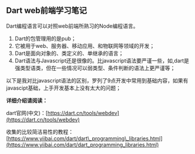 ## Dart web前端学习笔记

Dart编程语言可以对照web前端所熟习的Node编程语言。

1. Dart的包管理用的是pub；
2. 它被用于web、服务器、移动应用、和物联网等领域的开发；
3. Dart是面向对象的、类定义的、单继承的语言；
4. Dart语法与Javascript还是很像的。比javascript语法要严谨一些，如,dart是强类型语类，但在一些情况可以弱类型、条件判断的语法上更严谨等；

以下是我对比javascript语法的区别，罗列了9点开发中常用到基础内容，如果有javascipt基础，上手开发基本上没有太大的问题；





**详细介绍请阅读：**

dart官网\(中文\)：[https://dart.cn/tools/webdev](https://dart.cn/tools/webdev)

收集的比较简洁易性的教程：[https://www.yiibai.com/dart/dart\_programming\_libraries.html](https://www.yiibai.com/dart/dart_programming_libraries.html)

